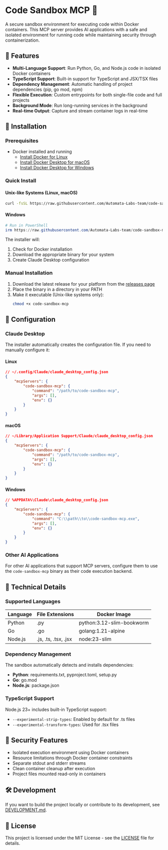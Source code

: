 # Code Sandbox MCP 🐳

A secure sandbox environment for executing code within Docker containers. This MCP server provides AI applications with a safe and isolated environment for running code while maintaining security through containerization.

## 🌟 Features

- **Multi-Language Support**: Run Python, Go, and Node.js code in isolated Docker containers
- **TypeScript Support**: Built-in support for TypeScript and JSX/TSX files
- **Dependency Management**: Automatic handling of project dependencies (pip, go mod, npm)
- **Flexible Execution**: Custom entrypoints for both single-file code and full projects
- **Background Mode**: Run long-running services in the background
- **Real-time Output**: Capture and stream container logs in real-time

## 🚀 Installation

### Prerequisites

- Docker installed and running
  - [Install Docker for Linux](https://docs.docker.com/engine/install/)
  - [Install Docker Desktop for macOS](https://docs.docker.com/desktop/install/mac/)
  - [Install Docker Desktop for Windows](https://docs.docker.com/desktop/install/windows-install/)

### Quick Install

#### Unix-like Systems (Linux, macOS)
```bash
curl -fsSL https://raw.githubusercontent.com/Automata-Labs-team/code-sandbox-mcp/main/install.sh | bash
```

#### Windows
```powershell
# Run in PowerShell
irm https://raw.githubusercontent.com/Automata-Labs-team/code-sandbox-mcp/main/install.ps1 | iex
```

The installer will:
1. Check for Docker installation
2. Download the appropriate binary for your system
3. Create Claude Desktop configuration

### Manual Installation

1. Download the latest release for your platform from the [releases page](https://github.com/Automata-Labs-team/code-sandbox-mcp/releases)
2. Place the binary in a directory in your PATH
3. Make it executable (Unix-like systems only):
   ```bash
   chmod +x code-sandbox-mcp
   ```

## 🔧 Configuration

### Claude Desktop

The installer automatically creates the configuration file. If you need to manually configure it:

#### Linux
```json
// ~/.config/Claude/claude_desktop_config.json
{
    "mcpServers": {
        "code-sandbox-mcp": {
            "command": "/path/to/code-sandbox-mcp",
            "args": [],
            "env": {}
        }
    }
}
```

#### macOS
```json
// ~/Library/Application Support/Claude/claude_desktop_config.json
{
    "mcpServers": {
        "code-sandbox-mcp": {
            "command": "/path/to/code-sandbox-mcp",
            "args": [],
            "env": {}
        }
    }
}
```

#### Windows
```json
// %APPDATA%\Claude\claude_desktop_config.json
{
    "mcpServers": {
        "code-sandbox-mcp": {
            "command": "C:\\path\\to\\code-sandbox-mcp.exe",
            "args": [],
            "env": {}
        }
    }
}
```

### Other AI Applications

For other AI applications that support MCP servers, configure them to use the `code-sandbox-mcp` binary as their code execution backend.

## 🔧 Technical Details

### Supported Languages

| Language | File Extensions | Docker Image |
|----------|----------------|--------------|
| Python | .py | python:3.12-slim-bookworm |
| Go | .go | golang:1.21-alpine |
| Node.js | .js, .ts, .tsx, .jsx | node:23-slim |

### Dependency Management

The sandbox automatically detects and installs dependencies:

- **Python**: requirements.txt, pyproject.toml, setup.py
- **Go**: go.mod
- **Node.js**: package.json

### TypeScript Support

Node.js 23+ includes built-in TypeScript support:
- `--experimental-strip-types`: Enabled by default for .ts files
- `--experimental-transform-types`: Used for .tsx files

## 🔐 Security Features

- Isolated execution environment using Docker containers
- Resource limitations through Docker container constraints
- Separate stdout and stderr streams
- Clean container cleanup after execution
- Project files mounted read-only in containers

## 🛠️ Development

If you want to build the project locally or contribute to its development, see [DEVELOPMENT.md](DEVELOPMENT.md).

## 📝 License

This project is licensed under the MIT License - see the [LICENSE](LICENSE) file for details.
